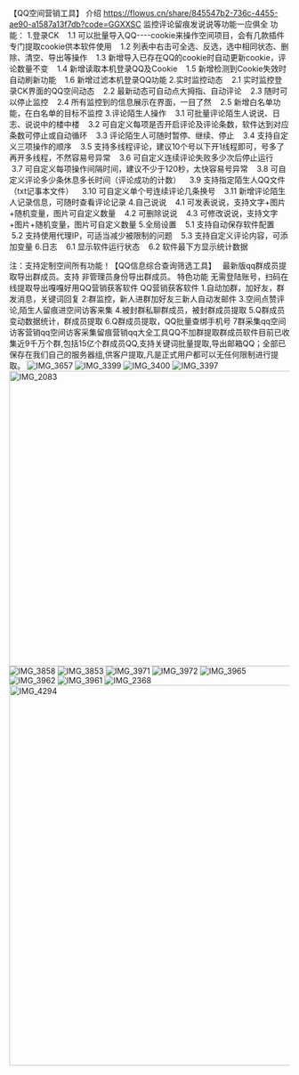 【QQ空间营销工具】
介绍
https://flowus.cn/share/845547b2-736c-4455-ae90-a1587a13f7db?code=GGXXSC
监控评论留痕发说说等功能一应俱全
功能：
1.登录CK
   1.1 可以批量导入QQ----cookie来操作空间项目，会有几款插件专门提取cookie供本软件使用
   1.2 列表中右击可全选、反选，选中相同状态、删除、清空、导出等操作
   1.3 新增导入已存在QQ的cookie时自动更新cookie，评论数量不变
   1.4 新增读取本机登录QQ及Cookie
   1.5 新增检测到Cookie失效时自动刷新功能
   1.6 新增过滤本机登录QQ功能
2.实时监控动态
   2.1 实时监控登录CK界面的QQ空间动态
   2.2 最新动态可自动点大拇指、自动评论
   2.3 随时可以停止监控
   2.4 所有监控到的信息展示在界面，一目了然
   2.5 新增白名单功能，在白名单的目标不监控
3.评论陌生人操作
   3.1 可批量评论陌生人说说、日志、说说中的楼中楼
   3.2 可自定义每项是否开启评论及评论条数，软件达到对应条数可停止或自动循环
   3.3 评论陌生人可随时暂停、继续、停止
   3.4 支持自定义三项操作的顺序
   3.5 支持多线程评论，建议10个号以下开1线程即可，号多了再开多线程，不然容易号异常
   3.6 可自定义连续评论失败多少次后停止运行
   3.7 可自定义每项操作间隔时间，建议不少于120秒，太快容易号异常
   3.8 可自定义评论多少条休息多长时间（评论成功的计数）
   3.9 支持指定陌生人QQ文件（txt记事本文件）
   3.10 可自定义单个号连续评论几条换号
   3.11 新增评论陌生人记录信息，可随时查看评论记录
4.自己说说
   4.1 可发表说说，支持文字+图片+随机变量，图片可自定义数量
   4.2 可删除说说
   4.3 可修改说说，支持文字+图片+随机变量，图片可自定义数量
5.全局设置
   5.1 支持自动保存软件配置
   5.2 支持使用代理IP，可适当减少被限制的问题
   5.3 支持自定义评论内容，可添加变量
6.日志
   6.1 显示软件运行状态
   6.2 软件最下方显示统计数据

注：支持定制空间所有功能！【QQ信息综合查询筛选工具】  
最新版qq群成员提取导出群成员。支持 非管理员身份导出群成员。
特色功能 无需登陆账号，扫码在线提取导出嘎嘎好用QQ营销获客软件
QQ营销获客软件
1.自动加群，加好友，群发消息，关键词回复
2:群监控，新人进群加好友三新人自动发邮件
3.空间点赞评论,陌生人留痕进空间访客来集
4.被封群私聊群成员，被封群成员提取
5.Q群成员变动数据统计，群成员提取
6.Q群成员提取，QQ批量查绑手机号
7群采集qq空间访客营销qq空间访客采集留痕营销qq大全工具QQ不加群提取群成员软件目前已收集近9千万个群,包括15亿个群成员QQ,支持关键词批量提取,导出邮箱QQ；全部已保存在我们自己的服务器组,供客户提取,凡是正式用户都可以无任何限制进行提取。
![IMG_3657](https://github.com/user-attachments/assets/0b6d4c0c-0f88-4f1a-be04-b601645bb718)
![IMG_3399](https://github.com/user-attachments/assets/aaad3085-3531-4f14-94c9-b151e6c0e2b9)
![IMG_3400](https://github.com/user-attachments/assets/438b659f-99a9-4670-a541-c5e50640af70)
![IMG_3397](https://github.com/user-attachments/assets/200098fe-1646-4d87-a302-3b906de3ee54)
<img width="531" alt="IMG_2083" src="https://github.com/user-attachments/assets/04472f0b-8192-4961-bd7b-077ca4b0e128">
![IMG_3858](https://github.com/user-attachments/assets/e5614dc8-7be3-41e0-ad2a-c715c35b13b5)
![IMG_3853](https://github.com/user-attachments/assets/d8cea043-d1dd-44fe-a672-74af2d7b84e7)
![IMG_3971](https://github.com/user-attachments/assets/cf86f516-d8c2-47b3-b4de-ad1384b48e79)
![IMG_3972](https://github.com/user-attachments/assets/5902c44a-73d4-40bd-aa39-f788b0abaca0)
![IMG_3965](https://github.com/user-attachments/assets/7f778b38-08e5-4fb3-a511-657f0f3c1d25)
![IMG_3962](https://github.com/user-attachments/assets/25d013be-96e9-48ed-965e-00a7bb236f1f)
![IMG_3961](https://github.com/user-attachments/assets/d04ff075-4551-445b-a0eb-2b471a82b820)
![IMG_2368](https://github.com/user-attachments/assets/e7dbfbbd-e0f9-4b2f-8bdc-023d74ec969b)
<img width="684" alt="IMG_4294" src="https://github.com/user-attachments/assets/a31f0b4f-df2c-4fce-bc13-7c2e2d53557b">
